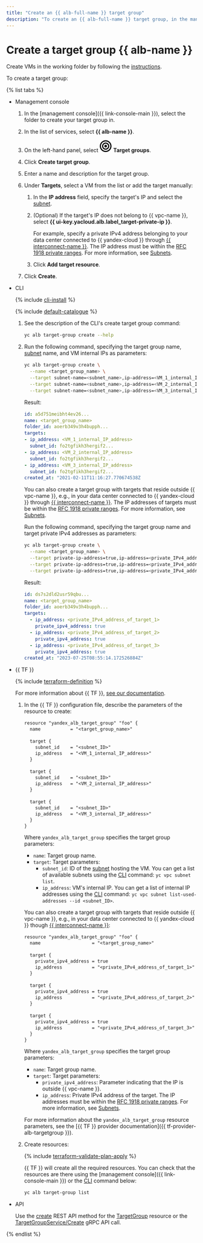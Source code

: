 ```yaml
---
title: "Create an {{ alb-full-name }} target group"
description: "To create an {{ alb-full-name }} target group, in the management console, select the folder to create your target group in. In the list of services, select {{ alb-name }}. In the left-hand menu, select Target groups. Click Create target group. Enter the name of the target group. Select the VMs. Click Create."
---
```


# Create a target group {{ alb-name }}

Create VMs in the working folder by following the [instructions](../../compute/operations/index.md#vm-create).

To create a target group:

{% list tabs %}

- Management console

   1. In the [management console]({{ link-console-main }}), select the folder to create your target group in.
   1. In the list of services, select **{{ alb-name }}**.
   1. On the left-hand panel, select ![image](../../_assets/trgroups.svg) **Target groups**.
   1. Click **Create target group**.
   1. Enter a name and description for the target group.
   1. Under **Targets**, select a VM from the list or add the target manually:

      1. In the **IP address** field, specify the target's IP and select the [subnet](../../vpc/concepts/network.md#subnet).

      
      1. (Optional) If the target's IP does not belong to {{ vpc-name }}, select **{{ ui-key.yacloud.alb.label_target-private-ip }}**.

         For example, specify a private IPv4 address belonging to your data center connected to {{ yandex-cloud }} through [{{ interconnect-name }}](../../interconnect/). The IP address must be within the [RFC 1918 private ranges](https://datatracker.ietf.org/doc/html/rfc1918#section-3). For more information, see [Subnets](../../vpc/concepts/network.md#subnet).


      1. Click **Add target resource**.

   1. Click **Create**.

- CLI

   {% include [cli-install](../../_includes/cli-install.md) %}

   {% include [default-catalogue](../../_includes/default-catalogue.md) %}

   1. See the description of the CLI's create target group command:

      ```bash
      yc alb target-group create --help
      ```

   1. Run the following command, specifying the target group name, [subnet](../../vpc/concepts/network.md#subnet) name, and VM internal IPs as parameters:

      ```bash
      yc alb target-group create \
        --name <target_group_name> \
        --target subnet-name=<subnet_name>,ip-address=<VM_1_internal_IP_address> \
        --target subnet-name=<subnet_name>,ip-address=<VM_2_internal_IP_address> \
        --target subnet-name=<subnet_name>,ip-address=<VM_3_internal_IP_address>
      ```

      Result:

      ```yaml
      id: a5d751meibht4ev26...
      name: <target_group_name>
      folder_id: aoerb349v3h4bupph...
      targets:
      - ip_address: <VM_1_internal_IP_address>
        subnet_id: fo2tgfikh3hergif2...
      - ip_address: <VM_2_internal_IP_address>
        subnet_id: fo2tgfikh3hergif2...
      - ip_address: <VM_3_internal_IP_address>
        subnet_id: fo2tgfikh3hergif2...
      created_at: "2021-02-11T11:16:27.770674538Z
      ```

      You can also create a target group with targets that reside outside {{ vpc-name }}, e.g., in your data center connected to {{ yandex-cloud }} through [{{ interconnect-name }}](../../interconnect/). The IP addresses of targets must be within the [RFC 1918 private ranges](https://datatracker.ietf.org/doc/html/rfc1918#section-3). For more information, see [Subnets](../../vpc/concepts/network.md#subnet).

      Run the following command, specifying the target group name and target private IPv4 addresses as parameters:

      ```bash
      yc alb target-group create \
        --name <target_group_name> \
        --target private-ip-address=true,ip-address=<private_IPv4_address_of_target_1> \
        --target private-ip-address=true,ip-address=<private_IPv4_address_of_target_2> \
        --target private-ip-address=true,ip-address=<private_IPv4_address_of_target_3>
      ```

      Result:

      ```yaml
      id: ds7s2dld2usr59qbu...
      name: <target_group_name>
      folder_id: aoerb349v3h4bupph...
      targets:
        - ip_address: <private_IPv4_address_of_target_1>
          private_ipv4_address: true
        - ip_address: <private_IPv4_address_of_target_2>
          private_ipv4_address: true
        - ip_address: <private_IPv4_address_of_target_3>
          private_ipv4_address: true
      created_at: "2023-07-25T08:55:14.172526884Z"
      ```

- {{ TF }}

   {% include [terraform-definition](../../_tutorials/terraform-definition.md) %}

   For more information about {{ TF }}, [see our documentation](../../tutorials/infrastructure-management/terraform-quickstart.md#install-terraform).

   1. In the {{ TF }} configuration file, describe the parameters of the resource to create:

      ```hcl
      resource "yandex_alb_target_group" "foo" {
        name           = "<target_group_name>"

        target {
          subnet_id    = "<subnet_ID>"
          ip_address   = "<VM_1_internal_IP_address>"
        }

        target {
          subnet_id    = "<subnet_ID>"
          ip_address   = "<VM_2_internal_IP_address>"
        }

        target {
          subnet_id    = "<subnet_ID>"
          ip_address   = "<VM_3_internal_IP_address>"
        }
      }
      ```

      Where `yandex_alb_target_group` specifies the target group parameters:
      * `name`: Target group name.
      * `target`: Target parameters:
         * `subnet_id`: ID of the [subnet](../../vpc/concepts/network.md#subnet) hosting the VM. You can get a list of available subnets using the [CLI](../../cli/quickstart.md) command: `yc vpc subnet list`.
         * `ip_address`: VM's internal IP. You can get a list of internal IP addresses using the [CLI](../../cli/quickstart.md) command: `yc vpc subnet list-used-addresses --id <subnet_ID>`.

      You can also create a target group with targets that reside outside {{ vpc-name }}, e.g., in your data center connected to {{ yandex-cloud }} though [{{ interconnect-name }}](../../interconnect/):

      ```hcl
      resource "yandex_alb_target_group" "foo" {
        name                   = "<target_group_name>"

        target {
          private_ipv4_address = true
          ip_address           = "<private_IPv4_address_of_target_1>"
        }

        target {
          private_ipv4_address = true
          ip_address           = "<private_IPv4_address_of_target_2>"
        }

        target {
          private_ipv4_address = true
          ip_address           = "<private_IPv4_address_of_target_3>"
        }
      }
      ```

      Where `yandex_alb_target_group` specifies the target group parameters:
      * `name`: Target group name.
      * `target`: Target parameters:
         * `private_ipv4_address`: Parameter indicating that the IP is outside {{ vpc-name }}.
         * `ip_address`: Private IPv4 address of the target. The IP addresses must be within the [RFC 1918 private ranges](https://datatracker.ietf.org/doc/html/rfc1918#section-3). For more information, see [Subnets](../../vpc/concepts/network.md#subnet).

      For more information about the `yandex_alb_target_group` resource parameters, see the [{{ TF }} provider documentation]({{ tf-provider-alb-targetgroup }}).
   1. Create resources:

      {% include [terraform-validate-plan-apply](../../_tutorials/terraform-validate-plan-apply.md) %}

      {{ TF }} will create all the required resources. You can check that the resources are there using the [management console]({{ link-console-main }}) or the [CLI](../../cli/quickstart.md) command below:

      ```bash
      yc alb target-group list
      ```

- API

   Use the [create](../api-ref/TargetGroup/create.md) REST API method for the [TargetGroup](../api-ref/TargetGroup/index.md) resource or the [TargetGroupService/Create](../api-ref/grpc/target_group_service.md#Create) gRPC API call.

{% endlist %}
